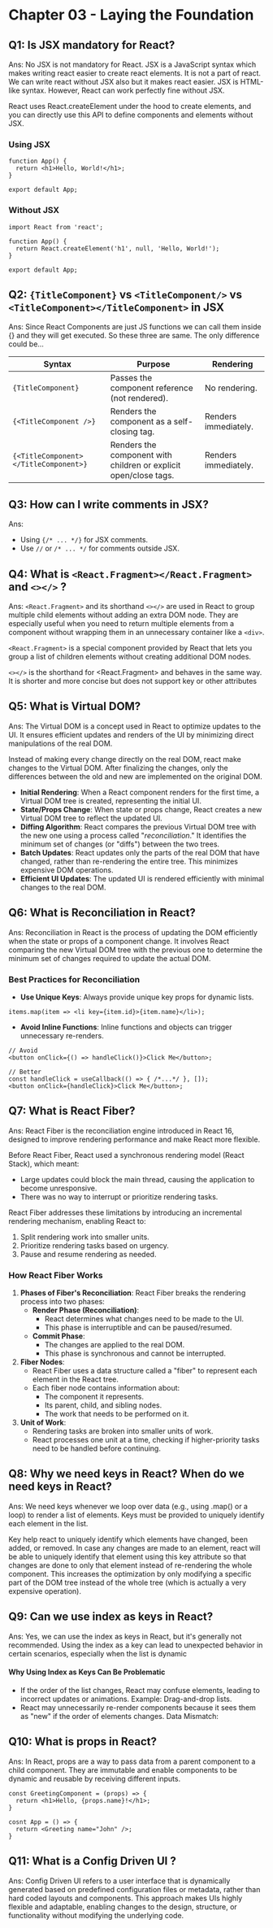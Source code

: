 # Chapter 03 - Laying the Foundation
## Q1: Is JSX mandatory for React?
Ans: No JSX is not mandatory for React. JSX is a JavaScript syntax which makes writing react easier to create react elements. It is not a part of react. We can write react without JSX also but it makes react easier. JSX is HTML-like syntax. However, React can work perfectly fine without JSX.

React uses React.createElement under the hood to create elements, and you can directly use this API to define components and elements without JSX.

### Using JSX
```
function App() {
  return <h1>Hello, World!</h1>;
}

export default App;
```
### Without JSX
```
import React from 'react';

function App() {
  return React.createElement('h1', null, 'Hello, World!');
}

export default App;
```

## Q2: `{TitleComponent}` vs `<TitleComponent/>` vs `<TitleComponent></TitleComponent>` in JSX
Ans: Since React Components are just JS functions we can call them inside {} and they will get executed. So these three are same. The only difference could be...

| Syntax | Purpose	| Rendering |
|--------|----------|-----------|
| `{TitleComponent}`	| Passes the component reference (not rendered). | No rendering. |
| `{<TitleComponent />}`	| Renders the component as a self-closing tag. |	Renders immediately. |
| `{<TitleComponent></TitleComponent>}`	| Renders the component with children or explicit open/close tags. |	Renders immediately. |


## Q3: How can I write comments in JSX?
Ans: 
- Using `{/* ... */}` for JSX comments.
- Use `//` or `/* ... */` for comments outside JSX.

## Q4: What is `<React.Fragment></React.Fragment>` and `<></>` ?
Ans: `<React.Fragment>` and its shorthand `<></>` are used in React to group multiple child elements without adding an extra DOM node. They are especially useful when you need to return multiple elements from a component without wrapping them in an unnecessary container like a `<div>`.

`<React.Fragment>` is a special component provided by React that lets you group a list of children elements without creating additional DOM nodes.

`<></>` is the shorthand for <React.Fragment> and behaves in the same way. It is shorter and more concise but does not support key or other attributes

## Q5: What is Virtual DOM?
Ans: The Virtual DOM is a concept used in React to optimize updates to the UI. It ensures efficient updates and renders of the UI by minimizing direct manipulations of the real DOM. 

Instead of making every change directly on the real DOM, react make changes to the Virtual DOM. After finalizing the changes, only the differences between the old and new are implemented on the original DOM.

- **Initial Rendering**: When a React component renders for the first time, a Virtual DOM tree is created, representing the initial UI.
- **State/Props Change**: When state or props change, React creates a new Virtual DOM tree to reflect the updated UI.
- **Diffing Algorithm**: React compares the previous Virtual DOM tree with the new one using a process called "*reconciliation*." It identifies the minimum set of changes (or "diffs") between the two trees.
- **Batch Updates**: React updates only the parts of the real DOM that have changed, rather than re-rendering the entire tree. This minimizes expensive DOM operations.
- **Efficient UI Updates**: The updated UI is rendered efficiently with minimal changes to the real DOM.

## Q6: What is Reconciliation in React?
Ans: Reconciliation in React is the process of updating the DOM efficiently when the state or props of a component change. It involves React comparing the new Virtual DOM tree with the previous one to determine the minimum set of changes required to update the actual DOM.

### Best Practices for Reconciliation
- **Use Unique Keys**: Always provide unique key props for dynamic lists.
```
items.map(item => <li key={item.id}>{item.name}</li>);
```
- **Avoid Inline Functions**: Inline functions and objects can trigger unnecessary re-renders.
```
// Avoid
<button onClick={() => handleClick()}>Click Me</button>;

// Better
const handleClick = useCallback(() => { /*...*/ }, []);
<button onClick={handleClick}>Click Me</button>;
```

## Q7: What is React Fiber?
Ans: React Fiber is the reconciliation engine introduced in React 16, designed to improve rendering performance and make React more flexible.

Before React Fiber, React used a synchronous rendering model (React Stack), which meant:
- Large updates could block the main thread, causing the application to become unresponsive.
- There was no way to interrupt or prioritize rendering tasks.

React Fiber addresses these limitations by introducing an incremental rendering mechanism, enabling React to:
1. Split rendering work into smaller units.
2. Prioritize rendering tasks based on urgency.
3. Pause and resume rendering as needed.

### How React Fiber Works
1. **Phases of Fiber's Reconciliation**: React Fiber breaks the rendering process into two phases:
    - **Render Phase (Reconciliation)**:
        - React determines what changes need to be made to the UI.
        - This phase is interruptible and can be paused/resumed.
    - **Commit Phase**:
        - The changes are applied to the real DOM.
        - This phase is synchronous and cannot be interrupted.
2. **Fiber Nodes**:
    - React Fiber uses a data structure called a "fiber" to represent each element in the React tree.
    - Each fiber node contains information about:
        - The component it represents.
        - Its parent, child, and sibling nodes.
        - The work that needs to be performed on it.
3. **Unit of Work**:
    - Rendering tasks are broken into smaller units of work.
    - React processes one unit at a time, checking if higher-priority tasks need to be handled before continuing.


## Q8: Why we need keys in React? When do we need keys in React?
Ans: We need keys whenever we loop over data (e.g., using .map() or a loop) to render a list of elements. Keys must be provided to uniquely identify each element in the list.

Key help react to uniquely identify which elements have changed, been added, or removed. In case any changes are made to an element, react will be able to uniquely identify that element using this key attribute so that changes are done to only that element instead of re-rendering the whole component. This increases the optimization by only modifying a specific part of the DOM tree instead of the whole tree (which is actually a very expensive operation).

## Q9: Can we use index as keys in React?
Ans: Yes, we can use the index as keys in React, but it's generally not recommended. Using the index as a key can lead to unexpected behavior in certain scenarios, especially when the list is dynamic
#### Why Using Index as Keys Can Be Problematic
- If the order of the list changes, React may confuse elements, leading to incorrect updates or animations.
Example: Drag-and-drop lists.
- React may unnecessarily re-render components because it sees them as "new" if the order of elements changes.
Data Mismatch:

## Q10: What is props in React?
Ans: In React, props are a way to pass data from a parent component to a child component. They are immutable and enable components to be dynamic and reusable by receiving different inputs.
```
const GreetingComponent = (props) => {
  return <h1>Hello, {props.name}!</h1>;
}

cosnt App = () => {
  return <Greeting name="John" />;
}
```

## Q11: What is a Config Driven UI ?
Ans: Config Driven UI refers to a user interface that is dynamically generated based on predefined configuration files or metadata, rather than hard coded layouts and components. This approach makes UIs highly flexible and adaptable, enabling changes to the design, structure, or functionality without modifying the underlying code.

